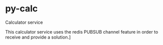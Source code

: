 # py-calc
Calculator service

This calculator service uses the redis PUBSUB channel feature in order to receive and provide a solution.]
